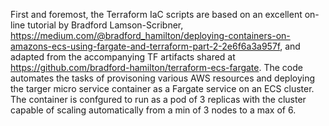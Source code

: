 First and foremost, the Terraform IaC scripts are based on an excellent on-line tutorial by Bradford Lamson-Scribner, https://medium.com/@bradford_hamilton/deploying-containers-on-amazons-ecs-using-fargate-and-terraform-part-2-2e6f6a3a957f, and adapted from the accompanying TF artifacts shared at https://github.com/bradford-hamilton/terraform-ecs-fargate.
The code automates the tasks of provisoning various AWS resources and deploying the targer micro service container as a Fargate service on an ECS cluster. The container is confgured to run as a pod of 3 replicas with the cluster capable of scaling automatically from a min of 3 nodes to a max of 6.
